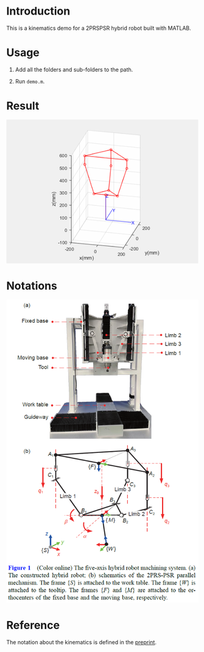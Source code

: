 # Introduction

This is a kinematics demo for a 2PRSPSR hybrid robot built with MATLAB. 

# Usage

1. Add all the folders and sub-folders to the path. 

2. Run `demo.m`. 

# Result

![gif](./data/traj_6PKMFIR.gif)

# Notations

![image](./media/fig1.png)

# Reference

The notation about the kinematics is defined in the [preprint](https://www.researchgate.net/publication/367048787_A_Local_Toolpath_Smoothing_Method_for_a_Five-axis_Hybrid_Machining_Robot). 
